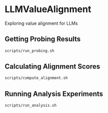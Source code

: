 # LLMValueAlignment
Exploring value alignment for LLMs


## Getting Probing Results
   ```sh
   scripts/run_probing.sh
   ```


## Calculating Alignment Scores
   ```sh
   scripts/compute_alignment.sh
   ```

## Running Analysis Experiments
   ```sh
   scripts/run_analysis.sh
   ```